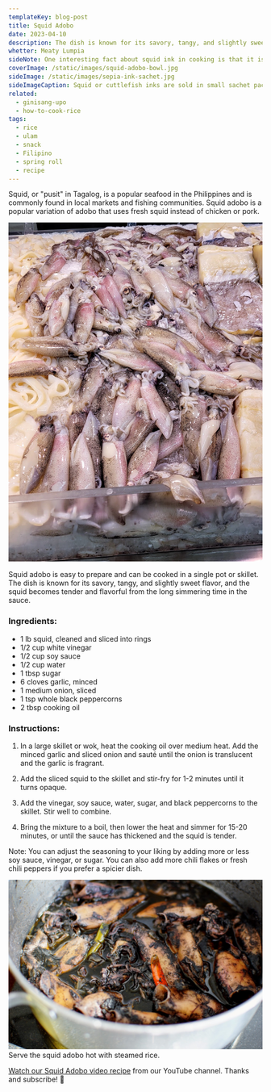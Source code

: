 ```yaml
---
templateKey: blog-post
title: Squid Adobo
date: 2023-04-10
description: The dish is known for its savory, tangy, and slightly sweet flavor, and the squid becomes tender and flavorful from the long simmering time in the sauce.
whetter: Meaty Lumpia
sideNote: One interesting fact about squid ink in cooking is that it is often used as a natural food coloring. Its deep, black color is perfect for creating visually stunning dishes, and it can be used to add a dramatic flair to a range of dishes. Additionally, squid ink is also rich in nutrients, including protein, iron, and antioxidants, making it a healthy and flavorful addition to any meal.
coverImage: /static/images/squid-adobo-bowl.jpg
sideImage: /static/images/sepia-ink-sachet.jpg
sideImageCaption: Squid or cuttlefish inks are sold in small sachet pack for convinient one dish use
related: 
  - ginisang-upo
  - how-to-cook-rice
tags:
  - rice
  - ulam
  - snack
  - Filipino
  - spring roll
  - recipe
---
```

Squid, or "pusit" in Tagalog, is a popular seafood in the Philippines and is commonly found in local markets and fishing communities. Squid adobo is a popular variation of adobo that uses fresh squid instead of chicken or pork.

![Squid sold in the market](/static/images/pusit-market.jpg)

Squid adobo is easy to prepare and can be cooked in a single pot or skillet. The dish is known for its savory, tangy, and slightly sweet flavor, and the squid becomes tender and flavorful from the long simmering time in the sauce.

### Ingredients:
- 1 lb squid, cleaned and sliced into rings
- 1/2 cup white vinegar
- 1/2 cup soy sauce
- 1/2 cup water
- 1 tbsp sugar
- 6 cloves garlic, minced
- 1 medium onion, sliced
- 1 tsp whole black peppercorns
- 2 tbsp cooking oil

### Instructions:

1. In a large skillet or wok, heat the cooking oil over medium heat. Add the minced garlic and sliced onion and sauté until the onion is translucent and the garlic is fragrant.

2. Add the sliced squid to the skillet and stir-fry for 1-2 minutes until it turns opaque.

3. Add the vinegar, soy sauce, water, sugar, and black peppercorns to the skillet. Stir well to combine.

4. Bring the mixture to a boil, then lower the heat and simmer for 15-20 minutes, or until the sauce has thickened and the squid is tender.

Note: You can adjust the seasoning to your liking by adding more or less soy sauce, vinegar, or sugar. You can also add more chili flakes or fresh chili peppers if you prefer a spicier dish.

![Squid adobo in a pot](/static/images/squid-adobo-pan.jpg)
Serve the squid adobo hot with steamed rice.

[Watch our Squid Adobo video recipe](https://youtu.be/JXyMlmFa0w8) from our YouTube channel. Thanks and subscribe! 🦑

